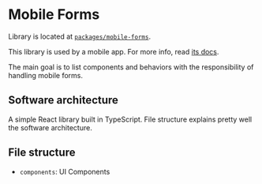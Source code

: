 # Mobile Forms

Library is located at [`packages/mobile-forms`](../../../packages/mobile-forms).

This library is used by a mobile app. For more info, read [its docs](../apps/mobile.md).

The main goal is to list components and behaviors with the responsibility of handling mobile forms.

## Software architecture

A simple React library built in TypeScript. File structure explains pretty well the software architecture.

## File structure

- `components`: UI Components
